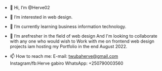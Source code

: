 - 👋 Hi, I’m @Herve02
- 👀 I’m interested in web design.
- 🌱 I’m currently learning business information technology.
- 💞️ I’m arefresher in the field of web design
And I'm looking to collaborate with any one who would wish to
Work with me on frontend web design projects iam hosting my 
Portfolio in the end August 2022.

- 📫 How to reach me: E-mail: twubaherve@gmail.com
             Instagram/fb:Herve gabiro
             WhatsApp: +250790003560
              

<!---
Herve02/Herve02 is a ✨ special ✨ repository because its `README.md` (this file) appears on your GitHub profile.
You can click the Preview link to take a look at your changes.
--->
